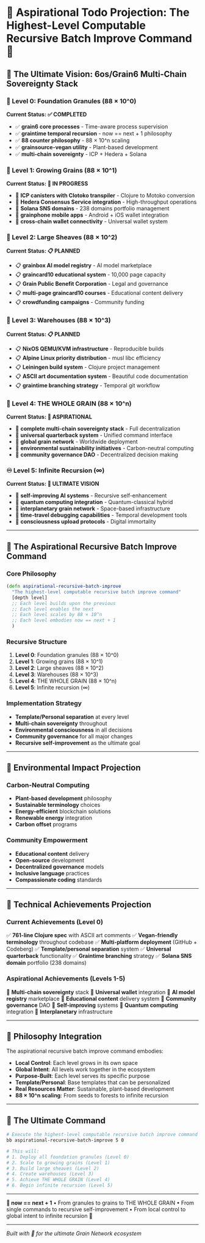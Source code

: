 # 🌾 Aspirational Todo Projection: The Highest-Level Computable Recursive Batch Improve Command 🌾

## 🚀 The Ultimate Vision: 6os/Grain6 Multi-Chain Sovereignty Stack

### 🌱 Level 0: Foundation Granules (88 × 10^0)
**Current Status: ✅ COMPLETED**

- ✅ **grain6 core processes** - Time-aware process supervision
- ✅ **graintime temporal recursion** - now == next + 1 philosophy
- ✅ **88 counter philosophy** - 88 × 10^n scaling
- ✅ **grainsource-vegan utility** - Plant-based development
- ✅ **multi-chain sovereignty** - ICP + Hedera + Solana

### 🔸 Level 1: Growing Grains (88 × 10^1)
**Current Status: 🚧 IN PROGRESS**

- 🚧 **ICP canisters with Clotoko transpiler** - Clojure to Motoko conversion
- 🚧 **Hedera Consensus Service integration** - High-throughput operations
- 🚧 **Solana SNS domains** - 238 domains portfolio management
- 🚧 **grainphone mobile apps** - Android + iOS wallet integration
- 🚧 **cross-chain wallet connectivity** - Universal wallet system

### 🔹 Level 2: Large Sheaves (88 × 10^2)
**Current Status: 📋 PLANNED**

- 📋 **grainbox AI model registry** - AI model marketplace
- 📋 **graincard10 educational system** - 10,000 page capacity
- 📋 **Grain Public Benefit Corporation** - Legal and governance
- 📋 **multi-page graincard10 courses** - Educational content delivery
- 📋 **crowdfunding campaigns** - Community funding

### 🔸 Level 3: Warehouses (88 × 10^3)
**Current Status: 📋 PLANNED**

- 📋 **NixOS QEMU/KVM infrastructure** - Reproducible builds
- 📋 **Alpine Linux priority distribution** - musl libc efficiency
- 📋 **Leiningen build system** - Clojure project management
- 📋 **ASCII art documentation system** - Beautiful code documentation
- 📋 **graintime branching strategy** - Temporal git workflow

### 🌾 Level 4: THE WHOLE GRAIN (88 × 10^n)
**Current Status: 🌟 ASPIRATIONAL**

- 🌟 **complete multi-chain sovereignty stack** - Full decentralization
- 🌟 **universal quarterback system** - Unified command interface
- 🌟 **global grain network** - Worldwide deployment
- 🌟 **environmental sustainability initiatives** - Carbon-neutral computing
- 🌟 **community governance DAO** - Decentralized decision making

### ♾️ Level 5: Infinite Recursion (∞)
**Current Status: 🚀 ULTIMATE VISION**

- 🚀 **self-improving AI systems** - Recursive self-enhancement
- 🚀 **quantum computing integration** - Quantum-classical hybrid
- 🚀 **interplanetary grain network** - Space-based infrastructure
- 🚀 **time-travel debugging capabilities** - Temporal development tools
- 🚀 **consciousness upload protocols** - Digital immortality

---

## 🎯 The Aspirational Recursive Batch Improve Command

### Core Philosophy
```clojure
(defn aspirational-recursive-batch-improve
  "The highest-level computable recursive batch improve command"
  [depth level]
  ;; Each level builds upon the previous
  ;; Each level enables the next
  ;; Each level scales by 88 × 10^n
  ;; Each level embodies now == next + 1
  )
```

### Recursive Structure
1. **Level 0**: Foundation granules (88 × 10^0)
2. **Level 1**: Growing grains (88 × 10^1)
3. **Level 2**: Large sheaves (88 × 10^2)
4. **Level 3**: Warehouses (88 × 10^3)
5. **Level 4**: THE WHOLE GRAIN (88 × 10^n)
6. **Level 5**: Infinite recursion (∞)

### Implementation Strategy
- **Template/Personal separation** at every level
- **Multi-chain sovereignty** throughout
- **Environmental consciousness** in all decisions
- **Community governance** for all major changes
- **Recursive self-improvement** as the ultimate goal

---

## 🌱 Environmental Impact Projection

### Carbon-Neutral Computing
- **Plant-based development** philosophy
- **Sustainable terminology** choices
- **Energy-efficient** blockchain solutions
- **Renewable energy** integration
- **Carbon offset** programs

### Community Empowerment
- **Educational content** delivery
- **Open-source** development
- **Decentralized governance** models
- **Inclusive language** practices
- **Compassionate coding** standards

---

## 🌾 Technical Achievements Projection

### Current Achievements (Level 0)
✅ **761-line Clojure spec** with ASCII art comments
✅ **Vegan-friendly terminology** throughout codebase
✅ **Multi-platform deployment** (GitHub + Codeberg)
✅ **Template/personal separation** system
✅ **Universal quarterback** functionality
✅ **Graintime branching** strategy
✅ **Solana SNS domain** portfolio (238 domains)

### Aspirational Achievements (Levels 1-5)
🚀 **Multi-chain sovereignty** stack
🚀 **Universal wallet** integration
🚀 **AI model registry** marketplace
🚀 **Educational content** delivery system
🚀 **Community governance** DAO
🚀 **Self-improving** systems
🚀 **Quantum computing** integration
🚀 **Interplanetary** infrastructure

---

## 🌾 Philosophy Integration

The aspirational recursive batch improve command embodies:

- **Local Control**: Each level grows in its own space
- **Global Intent**: All levels work together in the ecosystem
- **Purpose-Built**: Each level serves its specific purpose
- **Template/Personal**: Base templates that can be personalized
- **Real Resources Matter**: Sustainable, plant-based development
- **88 × 10^n scaling**: From seeds to forests to infinite recursion

---

## 🚀 The Ultimate Command

```bash
# Execute the highest-level computable recursive batch improve command
bb aspirational-recursive-batch-improve 5 0

# This will:
# 1. Deploy all foundation granules (Level 0)
# 2. Scale to growing grains (Level 1)
# 3. Build large sheaves (Level 2)
# 4. Create warehouses (Level 3)
# 5. Achieve THE WHOLE GRAIN (Level 4)
# 6. Begin infinite recursion (Level 5)
```

---

**🌾 now == next + 1** • From granules to grains to THE WHOLE GRAIN • From single commands to recursive self-improvement • From local control to global intent to infinite recursion 🌱

---

*Built with 🌱 for the ultimate Grain Network ecosystem*
